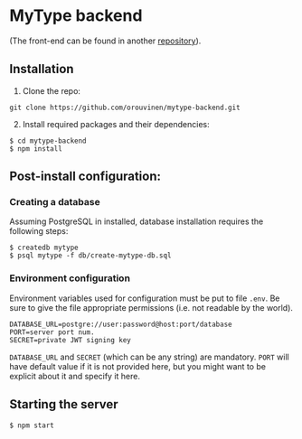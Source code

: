 # MyType backend

(The front-end can be found in another [repository](https://github.com/orouvinen/mytype-frontend)).

## Installation
1. Clone the repo:
```
git clone https://github.com/orouvinen/mytype-backend.git
```
2. Install required packages and their dependencies:
```
$ cd mytype-backend
$ npm install
```

## Post-install configuration:

### Creating a database
Assuming PostgreSQL in installed, database installation requires the following steps:
```
$ createdb mytype
$ psql mytype -f db/create-mytype-db.sql
``` 

### Environment configuration
Environment variables used for configuration must be put to file `.env`. Be sure to give
the file appropriate permissions (i.e. not readable by the world).


```
DATABASE_URL=postgre://user:password@host:port/database
PORT=server port num.
SECRET=private JWT signing key
```

`DATABASE_URL` and `SECRET` (which can be any string) are mandatory.
`PORT` will have default value if it is not provided here, but you might want
to be explicit about it and specify it here.

## Starting the server
```
$ npm start
```
